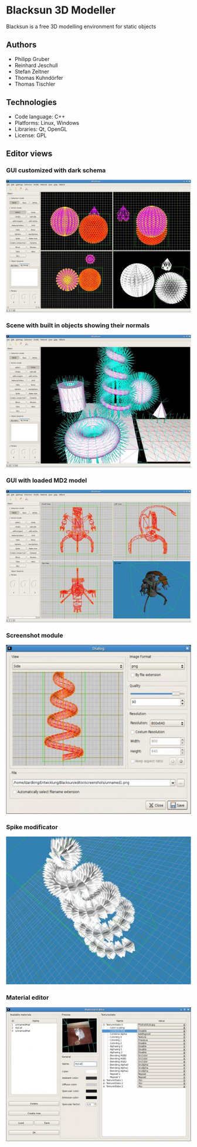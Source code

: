 # Blacksun 3D Modeller

Blacksun is a free 3D modelling environment for static objects

## Authors

-  Philipp Gruber        
-  Reinhard Jeschull      
-  Stefan Zeltner         
-  Thomas Kuhndörfer     
-  Thomas Tischler   

## Technologies

- Code language: C++
- Platforms: Linux, Windows
- Libraries: Qt, OpenGL
- License: GPL

## Editor views

### GUI customized with dark schema
![GUI customized with dark schema](doc/3.jpg)

### Scene with built in objects showing their normals
![Scene with built in objects showing their normals](doc/5.jpg)

### GUI with loaded MD2 model
![GUI with loaded MD2 model](doc/4.jpg)

### Screenshot module
![Screenshot module](doc/1.jpg)

### Spike modificator
![Spike modificator](doc/2.jpg)



### Material editor
![Material editor](doc/6.jpg)

